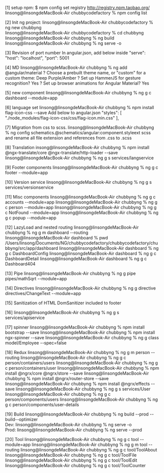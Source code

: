 [1] setup npm:
    $ npm config set registry http://registry.npm.taobao.org/
    linsong@linsongdeMacBook-Air chubbycodefactory % npm config list

[2] Init ng project:
    linsong@linsongdeMacBook-Air chubbycodefactory % ng new chubbyng  
    linsong@linsongdeMacBook-Air chubbycodefactory % cd chubbyng 
    linsong@linsongdeMacBook-Air chubbyng % ng build
    linsong@linsongdeMacBook-Air chubbyng % ng serve -o

[3] Revision of port number
    In angular.json, add below inside "serve":
        "host": "localhost",
        "port": 5001

[4] MD
    linsong@linsongdeMacBook-Air chubbyng % ng add @angular/material
    ? Choose a prebuilt theme name, or "custom" for a custom theme: Deep Purple/Amber
    ? Set up HammerJS for gesture recognition? Yes
    ? Set up browser animations for Angular Material? Yes

[5] new component
    linsong@linsongdeMacBook-Air chubbyng % ng g c dashboard --module=app

[6] language set
    linsong@linsongdeMacBook-Air chubbyng % npm install flag-icon-css --save
    Add below to angular.json
        "styles": [
              "./node_modules/flag-icon-css/css/flag-icon.min.css"
        ],

[7] Migration from css to scss.
    linsong@linsongdeMacBook-Air chubbyng % ng config schematics.@schematics/angular:component.styleext scss
    and rename all file extension and references from .css to .scss

[8] Translation
    insong@linsongdeMacBook-Air chubbyng % npm install @ngx-translate/core @ngx-translate/http-loader --save
    linsong@linsongdeMacBook-Air chubbyng % ng g s services/langservice

[9] Footer components
    linsong@linsongdeMacBook-Air chubbyng % ng g c footer --module=app

[10] Version service
    linsong@linsongdeMacBook-Air chubbyng % ng g s services/versionservice

[11] Misc components
    linsong@linsongdeMacBook-Air chubbyng % ng g c accounts --module=app
    linsong@linsongdeMacBook-Air chubbyng % ng g c person --module=app
    linsong@linsongdeMacBook-Air chubbyng % ng g c NotFound --module=app
    linsong@linsongdeMacBook-Air chubbyng % ng g c popup --module=app

[12] LazyLoad and nested routing
    linsong@linsongdeMacBook-Air chubbyng % ng g m dashboard --routing      
    linsong@linsongdeMacBook-Air dashboard % pwd
        /Users/linsong/Documents/NG/chubbycodefactory/chubbycodefactory/chubbyng/src/app/dashboard 
    linsong@linsongdeMacBook-Air dashboard % ng g c DashboardConfig
    linsong@linsongdeMacBook-Air dashboard % ng g c DashboardDetail
    linsong@linsongdeMacBook-Air dashboard % ng g c Dashboard404

[13] Pipe
    linsong@linsongdeMacBook-Air chubbyng % ng g pipe pipes/mathSqrt --module=app

[14] Directives
    linsong@linsongdeMacBook-Air chubbyng % ng g directive directives/ChangeText --module=app

[15] Sanitization of HTML
    DomSanitizer included to footer

[16]
    linsong@linsongdeMacBook-Air chubbyng % ng g s services/apiservice

[17] spinner
    linsong@linsongdeMacBook-Air chubbyng % npm install bootstrap --save
    linsong@linsongdeMacBook-Air chubbyng % npm install ngx-spinner --save
    linsong@linsongdeMacBook-Air chubbyng % ng g class model/Employee --spec=false

[18] Redux
    linsong@linsongdeMacBook-Air chubbyng % ng g m person --routing
    linsong@linsongdeMacBook-Air chubbyng % ng g c person/containers/users
    linsong@linsongdeMacBook-Air chubbyng % ng g c person/containers/user
    linsong@linsongdeMacBook-Air chubbyng % npm install @ngrx/core @ngrx/store --save
    linsong@linsongdeMacBook-Air chubbyng % npm install @ngrx/router-store --save
    linsong@linsongdeMacBook-Air chubbyng % npm install @ngrx/effects --save
    linsong@linsongdeMacBook-Air chubbyng % ng g s services/User
    linsong@linsongdeMacBook-Air chubbyng % ng g c person/components/users
    linsong@linsongdeMacBook-Air chubbyng % ng g c person/components/user-details

[19] Build
    linsong@linsongdeMacBook-Air chubbyng % ng build --prod --build--optimizer   
    Dev:    linsong@linsongdeMacBook-Air chubbyng % ng serve -o  
    Prod:   linsong@linsongdeMacBook-Air chubbyng % ng serve --prod

[20] Tool
    linsong@linsongdeMacBook-Air chubbyng % ng g c tool --module=app
    linsong@linsongdeMacBook-Air chubbyng % ng g m tool --routing
    linsong@linsongdeMacBook-Air chubbyng % ng g c tool/ToolAbout
    linsong@linsongdeMacBook-Air chubbyng % ng g c tool/ToolFile 
    linsong@linsongdeMacBook-Air chubbyng % ng g c tool/ToolEdit
    linsong@linsongdeMacBook-Air chubbyng % ng g c tool/ToolCounter